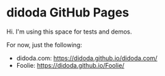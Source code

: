 # didoda GitHub Pages

Hi. I'm using this space for tests and demos.

For now, just the following:

 - didoda.com: https://didoda.github.io/didoda.com/
 - Foolie: https://didoda.github.io/Foolie/